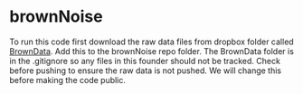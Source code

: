 # brownNoise
To run this code first download the raw data files from dropbox folder called [BrownData](https://www.dropbox.com/scl/fo/xs3qqvhtpzy2omqu2juyk/h?dl=0&rlkey=br868k95m5zrc8l9wgexvandw). Add this to the brownNoise repo folder. The BrownData folder is in the .gitignore so any files in this founder should not be tracked. Check before pushing to ensure the raw data is not pushed. We will change this before making the code public. 
